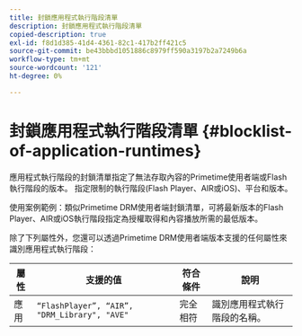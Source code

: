 ```yaml
---
title: 封鎖應用程式執行階段清單
description: 封鎖應用程式執行階段清單
copied-description: true
exl-id: f8d1d385-41d4-4361-82c1-417b2ff421c5
source-git-commit: be43bbbd1051886c8979ff590a3197b2a7249b6a
workflow-type: tm+mt
source-wordcount: '121'
ht-degree: 0%

---
```


# 封鎖應用程式執行階段清單 {#blocklist-of-application-runtimes}

應用程式執行階段的封鎖清單指定了無法存取內容的Primetime使用者端或Flash執行階段的版本。 指定限制的執行階段(Flash Player、AIR或iOS)、平台和版本。

使用案例範例：類似Primetime DRM使用者端封鎖清單，可將最新版本的Flash Player、AIR或iOS執行階段指定為授權取得和內容播放所需的最低版本。

除了下列屬性外，您還可以透過Primetime DRM使用者端版本支援的任何屬性來識別應用程式執行階段：

| **屬性** | **支援的值** | **符合條件** | **說明** |
|---|---|---|---|
| 應用 | `“FlashPlayer”, “AIR”, "DRM_Library", "AVE"` | 完全相符 | 識別應用程式執行階段的名稱。 |
